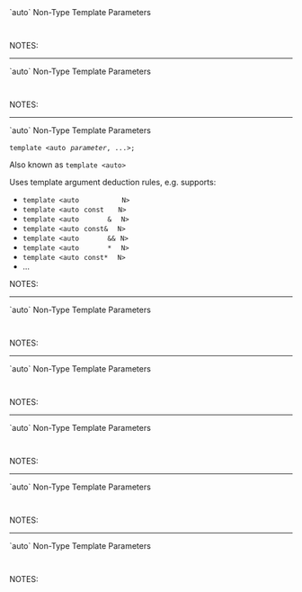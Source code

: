 <div class="slide-title">`auto` Non-Type Template Parameters</div>

<pre style="display: inline-block;"><code class='sample' sample='cpp17_features/06_language_auto_non_type_template_parameters/00_constant_cpp11.cpp#primary'></code></pre>

NOTES:

---

<div class="slide-title">`auto` Non-Type Template Parameters</div>

<pre style="display: inline-block;"><code class='sample' sample='cpp17_features/06_language_auto_non_type_template_parameters/01_constant_cpp17.cpp#primary'></code></pre>

NOTES:

---

<div class="slide-title">`auto` Non-Type Template Parameters</div>

<span style="font-family: monospace;">`template <auto` <i><code>parameter</code></i>`, ...>;`</span>

Also known as `template <auto>`

Uses template argument deduction rules, e.g. supports:
* <span style="font-family: monospace;">`template <auto`&nbsp;&nbsp;&nbsp;&nbsp;&nbsp;&nbsp;&nbsp;&nbsp;&nbsp;`N>`</span>
* <span style="font-family: monospace;">`template <auto`&nbsp;`const`&nbsp;&nbsp;&nbsp;`N>`</span>
* <span style="font-family: monospace;">`template <auto`&nbsp;&nbsp;&nbsp;&nbsp;&nbsp;&nbsp;`&`&nbsp;&nbsp;`N>`</span>
* <span style="font-family: monospace;">`template <auto`&nbsp;`const&`&nbsp;&nbsp;`N>`</span>
* <span style="font-family: monospace;">`template <auto`&nbsp;&nbsp;&nbsp;&nbsp;&nbsp;&nbsp;`&&`&nbsp;`N>`</span>
* <span style="font-family: monospace;">`template <auto`&nbsp;&nbsp;&nbsp;&nbsp;&nbsp;&nbsp;`*`&nbsp;&nbsp;`N>`</span>
* <span style="font-family: monospace;">`template <auto`&nbsp;`const*`&nbsp;&nbsp;`N>`</span>
* ...

NOTES:

---

<div class="slide-title">`auto` Non-Type Template Parameters</div>

<pre style="display: inline-block;"><code class='sample' sample='cpp17_features/06_language_auto_non_type_template_parameters/02_constant_ptr_cpp17.cpp#primary'></code></pre>

NOTES:

---

<div class="slide-title">`auto` Non-Type Template Parameters</div>

<pre style="display: inline-block;"><code class='sample' sample='cpp17_features/06_language_auto_non_type_template_parameters/10_sequence_cpp11.cpp#primary'></code></pre>

NOTES:

---

<div class="slide-title">`auto` Non-Type Template Parameters</div>

<pre style="display: inline-block;"><code class='sample' sample='cpp17_features/06_language_auto_non_type_template_parameters/11_sequence_cpp17.cpp#primary'></code></pre>

NOTES:

---

<div class="slide-title">`auto` Non-Type Template Parameters</div>

<pre style="display: inline-block;"><code class='sample' sample='cpp17_features/06_language_auto_non_type_template_parameters/20_dimensions_cpp11.cpp#primary'></code></pre>

NOTES:

---

<div class="slide-title">`auto` Non-Type Template Parameters</div>

<pre style="display: inline-block;"><code class='sample' sample='cpp17_features/06_language_auto_non_type_template_parameters/21_dimensions_cpp17.cpp#primary'></code></pre>

NOTES:

